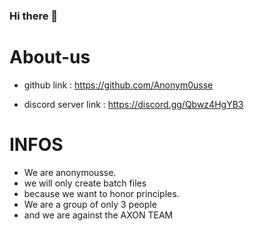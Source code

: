 ### Hi there 👋

# About-us

- github link : https://github.com/Anonym0usse

- discord server link : https://discord.gg/Qbwz4HgYB3

# INFOS

- We are anonymousse.
- we will only create batch files
- because we want to honor principles.
- We are a group of only 3 people 
- and we are against the AXON TEAM
